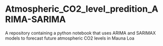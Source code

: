 # Atmospheric_CO2_level_predition_ARIMA-SARIMA
A repository containing a python notebook that uses ARIMA and SARIMAX models to forecast future atmospheric CO2 levels in Mauna Loa
